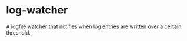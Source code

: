 # log-watcher
A logfile watcher that notifies when log entries are written over a certain threshold.
